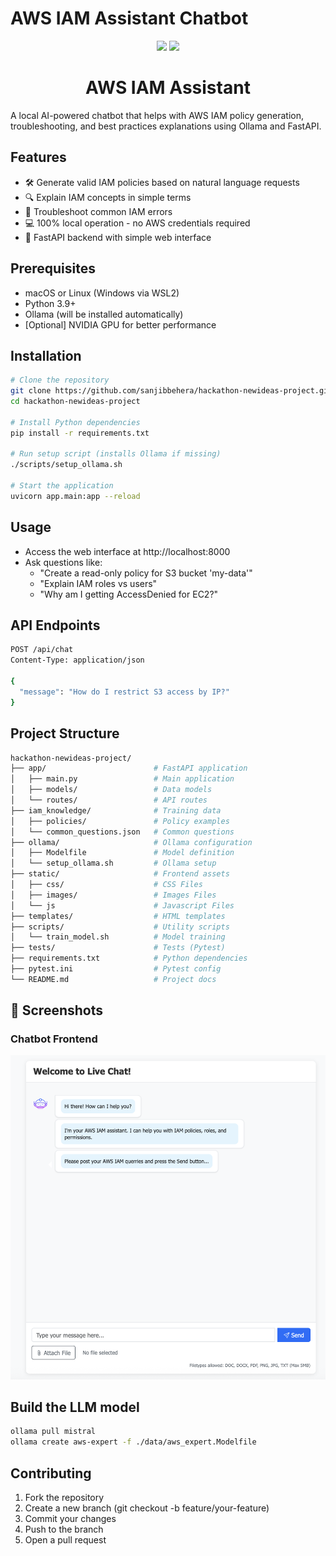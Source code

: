 # AWS IAM Assistant Chatbot

<div align="center">
  <img src="https://cdn.jsdelivr.net/npm/@fortawesome/fontawesome-free@6/svgs/solid/user-lock.svg" width="100">
  <img src="https://cdn.jsdelivr.net/npm/@mdi/svg@7/svg/cloud-lock-outline.svg" width="100">
  
  <h1>AWS IAM Assistant</h1>
</div>

A local AI-powered chatbot that helps with AWS IAM policy generation, troubleshooting, and best practices explanations using Ollama and FastAPI.

## Features

- 🛠️ Generate valid IAM policies based on natural language requests
- 🔍 Explain IAM concepts in simple terms
- 🚨 Troubleshoot common IAM errors
- 💻 100% local operation - no AWS credentials required
- 🚀 FastAPI backend with simple web interface

## Prerequisites

- macOS or Linux (Windows via WSL2)
- Python 3.9+
- Ollama (will be installed automatically)
- [Optional] NVIDIA GPU for better performance

## Installation

```bash
# Clone the repository
git clone https://github.com/sanjibbehera/hackathon-newideas-project.git
cd hackathon-newideas-project

# Install Python dependencies
pip install -r requirements.txt

# Run setup script (installs Ollama if missing)
./scripts/setup_ollama.sh

# Start the application
uvicorn app.main:app --reload
```

## Usage
- Access the web interface at http://localhost:8000
- Ask questions like:
  - "Create a read-only policy for S3 bucket 'my-data'"
  - "Explain IAM roles vs users"
  - "Why am I getting AccessDenied for EC2?"

## API Endpoints
```bash
POST /api/chat
Content-Type: application/json

{
  "message": "How do I restrict S3 access by IP?"
}
```

## Project Structure
```bash
hackathon-newideas-project/
├── app/                        # FastAPI application
│   ├── main.py                 # Main application
│   ├── models/                 # Data models
│   └── routes/                 # API routes
├── iam_knowledge/              # Training data
│   ├── policies/               # Policy examples
│   └── common_questions.json   # Common questions
├── ollama/                     # Ollama configuration
│   ├── Modelfile               # Model definition
│   └── setup_ollama.sh         # Ollama setup
├── static/                     # Frontend assets
│   ├── css/                    # CSS Files
│   ├── images/                 # Images Files
│   └── js                      # Javascript Files
├── templates/                  # HTML templates
├── scripts/                    # Utility scripts
│   └── train_model.sh          # Model training
├── tests/                      # Tests (Pytest)
├── requirements.txt            # Python dependencies
├── pytest.ini                  # Pytest config
└── README.md                   # Project docs
```

## 📸 Screenshots

### Chatbot Frontend
![Chatbot Interface](./images/chatbot_frontend_screenshot.png)

## Build the LLM model

```bash
ollama pull mistral
ollama create aws-expert -f ./data/aws_expert.Modelfile
```

## Contributing
1. Fork the repository
2. Create a new branch (git checkout -b feature/your-feature)
3. Commit your changes
4. Push to the branch
5. Open a pull request